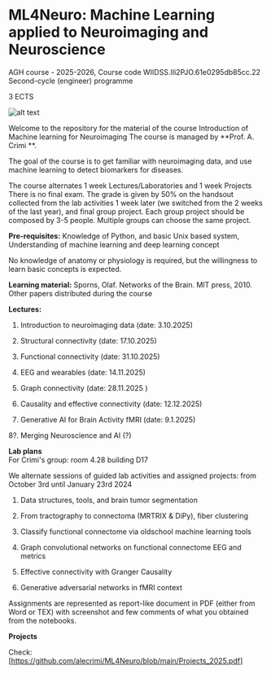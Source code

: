 # ML4Neuro:  Machine Learning applied to Neuroimaging and Neuroscience
AGH course - 2025-2026, Course code WIIDSS.IIi2PJO.61e0295db85cc.22
Second-cycle (engineer) programme 

3 ECTS

![alt text](https://github.com/alecrimiSano/ML4Neuro/blob/main/brain.jpg)

Welcome to the repository for the material of the course Introduction of Machine learning for Neuroimaging
The course is managed by **Prof. A. Crimi **.  

The goal of the course is to get familiar with neuroimaging data, and use machine learning to detect biomarkers for diseases.

The course alternates 1 week Lectures/Laboratories and 1 week Projects
There is no final exam. The grade is given by 50% on the handsout collected from the lab activities 1 week later (we switched from the 2 weeks of the last year), and final group project.
Each group project should be composed by 3-5 people. Multiple groups can choose the same project.

**Pre-requisites:**
Knowledge of Python, and basic Unix based system,
Understanding of machine learning and deep learning concept

No knowledge of anatomy or physiology is required, but the willingness to learn basic concepts is expected.

**Learning material:**
Sporns, Olaf. Networks of the Brain. MIT press, 2010. 
Other papers distributed during the course

**Lectures:**
1. Introduction to neuroimaging data (date: 3.10.2025)

2. Structural connectivity (date: 17.10.2025)
   
3. Functional connectivity (date: 31.10.2025)

4. EEG and wearables (date: 14.11.2025)

5. Graph connectivity (date: 28.11.2025 )

6. Causality and effective connectivity (date: 12.12.2025)

7. Generative AI for Brain Activity fMRI (date: 9.1.2025)

8?. Merging Neuroscience and AI (?)

**Lab plans**  
For Crimi's group: room 4.28 building D17

We alternate sessions of guided lab activities and assigned projects:
from October 3rd until January 23rd 2024 

1. Data structures, tools, and brain tumor segmentation
   
2. From tractography to connectoma (MRTRIX & DiPy), fiber clustering

3. Classify functional connectome via oldschool machine learning tools

4. Graph convolutional networks on functional connectome EEG and metrics

5. Effective connectivity with Granger Causality

6. Generative adversarial networks in fMRI context

Assignments are represented as report-like document in PDF (either from Word or TEX) with screenshot and few comments
of what you obtained from the notebooks.

**Projects** 

Check: [https://github.com/alecrimi/ML4Neuro/blob/main/Projects_2025.pdf] 

